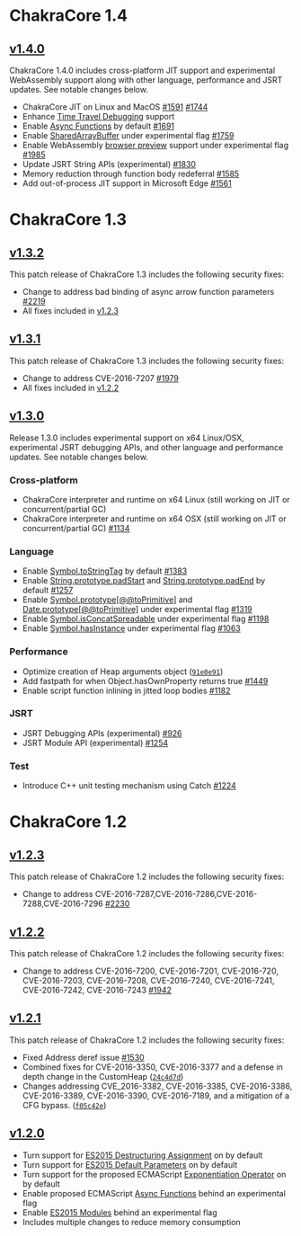# ChakraCore 1.4

## [v1.4.0](https://github.com/Microsoft/ChakraCore/releases/tag/v1.4.0)

ChakraCore 1.4.0 includes cross-platform JIT support and experimental WebAssembly support along with other language, performance and JSRT updates. See notable changes below.
 
- ChakraCore JIT on Linux and MacOS [#1591](https://github.com/Microsoft/ChakraCore/pull/1591) [#1744](https://github.com/Microsoft/ChakraCore/pull/1744)
- Enhance [Time Travel Debugging](https://github.com/nodejs/node-chakracore/blob/59950ad1e86fee5b872d203adc1929795ff63428/TTD-README.md) support
- Enable [Async Functions](https://tc39.github.io/ecmascript-asyncawait/#async-function-definitions) by default [#1691](https://github.com/Microsoft/ChakraCore/pull/1691)
- Enable [SharedArrayBuffer](https://github.com/tc39/ecmascript_sharedmem) under experimental flag [#1759](https://github.com/Microsoft/ChakraCore/pull/1759)
- Enable WebAssembly [browser preview](http://webassembly.org/roadmap/) support under experimental flag [#1985](https://github.com/Microsoft/ChakraCore/pull/1985)
- Update JSRT String APIs (experimental) [#1830](https://github.com/Microsoft/ChakraCore/pull/1830) 
- Memory reduction through function body redeferral [#1585](https://github.com/Microsoft/ChakraCore/pull/1585)
- Add out-of-process JIT support in Microsoft Edge [#1561](https://github.com/Microsoft/ChakraCore/pull/1561)

# ChakraCore 1.3

## [v1.3.2](https://github.com/Microsoft/ChakraCore/releases/tag/v1.3.2)

This patch release of ChakraCore 1.3 includes the following security fixes:

- Change to address bad binding of async arrow function parameters [#2219](https://github.com/Microsoft/ChakraCore/pull/2219)
- All fixes included in [v1.2.3](#v123)

## [v1.3.1](https://github.com/Microsoft/ChakraCore/releases/tag/v1.3.1)

This patch release of ChakraCore 1.3 includes the following security fixes:

- Change to address CVE-2016-7207 [#1979](https://github.com/Microsoft/ChakraCore/pull/1979)
- All fixes included in [v1.2.2](#v122)

## [v1.3.0](https://github.com/Microsoft/ChakraCore/releases/tag/v1.3.0)

Release 1.3.0 includes experimental support on x64 Linux/OSX, experimental JSRT debugging APIs,
and other language and performance updates. See notable changes below.

### Cross-platform
- ChakraCore interpreter and runtime on x64 Linux (still working on JIT or concurrent/partial GC)
- ChakraCore interpreter and runtime on x64 OSX (still working on  JIT or concurrent/partial GC)
[#1134](https://github.com/Microsoft/ChakraCore/pull/1134)

### Language
- Enable [Symbol.toStringTag](http://www.ecma-international.org/ecma-262/6.0/#sec-symbol.tostringtag)
by default [#1383](https://github.com/Microsoft/ChakraCore/pull/1383)
- Enable [String.prototype.padStart](https://tc39.github.io/ecma262/#sec-string.prototype.padstart)
and [String.prototype.padEnd](https://tc39.github.io/ecma262/#sec-string.prototype.padend)
by default [#1257](https://github.com/Microsoft/ChakraCore/pull/1257)
- Enable [Symbol.prototype[@@toPrimitive]](http://www.ecma-international.org/ecma-262/6.0/#sec-symbol.prototype-@@toprimitive) and [Date.prototype[@@toPrimitive]](http://www.ecma-international.org/ecma-262/6.0/#sec-date.prototype-@@toprimitive)
under experimental flag [#1319](https://github.com/Microsoft/ChakraCore/pull/1319)
- Enable [Symbol.isConcatSpreadable](http://www.ecma-international.org/ecma-262/6.0/#sec-symbol.isconcatspreadable)
under experimental flag [#1198](https://github.com/Microsoft/ChakraCore/pull/1198)
- Enable [Symbol.hasInstance](http://www.ecma-international.org/ecma-262/6.0/#sec-symbol.hasinstance)
under experimental flag [#1063](https://github.com/Microsoft/ChakraCore/pull/1063)

### Performance
- Optimize creation of Heap arguments object
([`91e0e91`](https://github.com/Microsoft/ChakraCore/commit/91e0e91288ecadcfc01a41f2f0c7e878d2f3ee1a))
- Add fastpath for when Object.hasOwnProperty returns true
[#1449](https://github.com/Microsoft/ChakraCore/pull/1449)
- Enable script function inlining in jitted loop bodies
[#1182](https://github.com/Microsoft/ChakraCore/pull/1182)

### JSRT
- JSRT Debugging APIs (experimental)
[#926](https://github.com/Microsoft/ChakraCore/pull/926)
- JSRT Module API (experimental)
[#1254](https://github.com/Microsoft/ChakraCore/pull/1254)

### Test
- Introduce C++ unit testing mechanism using Catch
[#1224](https://github.com/Microsoft/ChakraCore/pull/1224)

# ChakraCore 1.2

## [v1.2.3](https://github.com/Microsoft/ChakraCore/releases/tag/v1.2.3)

This patch release of ChakraCore 1.2 includes the following security fixes:

- Change to address CVE-2016-7287,CVE-2016-7286,CVE-2016-7288,CVE-2016-7296
[#2230](https://github.com/Microsoft/ChakraCore/pull/2230)

## [v1.2.2](https://github.com/Microsoft/ChakraCore/releases/tag/v1.2.2)

This patch release of ChakraCore 1.2 includes the following security fixes:

- Change to address CVE-2016-7200, CVE-2016-7201, CVE-2016-720, CVE-2016-7203,
CVE-2016-7208, CVE-2016-7240, CVE-2016-7241, CVE-2016-7242, CVE-2016-7243
[#1942](https://github.com/Microsoft/ChakraCore/pull/1982)

## [v1.2.1](https://github.com/Microsoft/ChakraCore/releases/tag/v1.2.1)

This patch release of ChakraCore 1.2 includes the following security fixes:

- Fixed Address deref issue
[#1530](https://github.com/Microsoft/ChakraCore/pull/1530)
- Combined fixes for CVE-2016-3350, CVE-2016-3377 and a defense in depth change in the CustomHeap
([`24c4d7d`](https://github.com/Microsoft/ChakraCore/commit/24c4d7df8199b27d360323ce3be1d7959fd918eb))
- Changes addressing CVE_2016-3382, CVE-2016-3385, CVE-2016-3386, CVE-2016-3389, CVE-2016-3390,
CVE-2016-7189, and a mitigation of a CFG bypass.
([`f05c42e`](https://github.com/Microsoft/ChakraCore/commit/f05c42e64c3b2d057ae1a52fe1917af26c9f2737))

## [v1.2.0](https://github.com/Microsoft/ChakraCore/releases/tag/v1.2.0.0)

- Turn support for [ES2015 Destructuring Assignment](http://www.ecma-international.org/ecma-262/6.0/index.html) on by default
- Turn support for [ES2015 Default Parameters](http://www.ecma-international.org/ecma-262/6.0/index.html) on by default
- Turn support for the proposed ECMAScript [Exponentiation Operator](https://github.com/rwaldron/exponentiation-operator) on by default
- Enable proposed ECMAScript [Async Functions](https://github.com/tc39/ecmascript-asyncawait) behind an experimental flag
- Enable [ES2015 Modules](http://www.ecma-international.org/ecma-262/6.0/index.html) behind an experimental flag
- Includes multiple changes to reduce memory consumption
